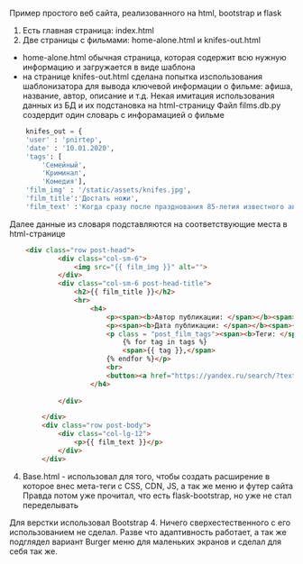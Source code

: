 Пример простого веб сайта, реализованного на html, bootstrap и flask

1. Есть главная страница: index.html
2. Две страницы с фильмами: home-alone.html и knifes-out.html
- home-alone.html обычная страница, которая содержит всю нужную информацию и загружается в виде шаблона
- на странице knifes-out.html сделана попытка изспользования шаблонизатора для вывода ключевой информации о фильме: афиша, название, автор, описание и т.д.
Некая имитация использования данных из БД и их подстановка на html-страницу 
Файл films.db.py создердит один словарь с инфорамацией о фильме
```python
    knifes_out = {
    'user' : 'pnirtep',
    'date' : '10.01.2020',
    'tags': [
        'Семейный',
        'Криминал',
        'Комедия'],
    'film_img' : '/static/assets/knifes.jpg',
    'film_title':'Достать ножи',
    'film_text' :'Когда сразу после празднования 85-летия известного автора криминальных романов Харлана Тромби виновника торжества находят мёртвым, за расследование берётся обаятельный и дотошный частный детектив Бенуа Блан. Ему предстоит распутать тугую сеть уловок и корыстной лжи, которой его опутывают члены неблагополучной семьи Харлана и преданный ему персонал.'}

```
Далее данные из словаря подставляются на соответствующие места в html-странице

```html
    <div class="row post-head">
  			<div class="col-sm-6">
  				<img src="{{ film_img }}" alt="">
  			</div>
  			<div class="col-sm-6 post-head-title">
  				<h2>{{ film_title }}</h2>
  				<hr>
	  				<h4>
	  					<p><span><b>Автор публикации: </span></b><span>{{ user }}</span></p>
	  					<p><span><b>Дата публикации: </span></b><span>{{ date }}</span></p>
	  					<p class = "post_film_tags"><span><b>Теги: </span></b>
                            {% for tag in tags %}
                            <span>{{ tag }},</span>
                        {% endfor %}</p>
	  					<br>
	  					<button><a href="https://yandex.ru/search/?text=один%20дома%20смотреть%20онлайн">Искать в Яндексе</a></button>
	  				</h4>
	  				
  			</div>

		</div>
		<div class="row post-body">
			<div class="col-lg-12">
				<p>{{ film_text }}</p>
			</div>
		</div>
```


4. Base.html - использовал для того, чтобы создать расширение в которое внес мета-теги с CSS, CDN, JS, а так же меню и футер сайта
Правда потом уже прочитал, что есть flask-bootstrap, но уже не стал переделывать

Для верстки использовал Bootstrap 4. Ничего сверхестественного с его использованием не сделал. Разве что адаптивность работает, а так же подглядел вариант Burger меню для маленьких экранов и сделал для себя так же.

